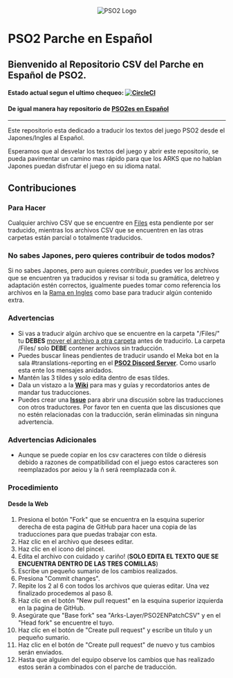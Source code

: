 <p align="center">
  <img src="http://i.imgur.com/dM2s0Jo.png" alt="PSO2 Logo"/>
</p>

# PSO2 Parche en Español

## Bienvenido al Repositorio CSV del Parche en Español de PSO2.
#### Estado actual segun el ultimo chequeo:   [![CircleCI](https://circleci.com/gh/Arks-Layer/PSO2ENPatchCSV/tree/ES.svg?style=svg)](https://circleci.com/gh/Arks-Layer/PSO2ENPatchCSV/tree/ES)
#### De igual manera hay repositorio de **[PSO2es en Español]**


---
Este repositorio esta dedicado a traducir los textos del juego PSO2 desde el Japones/Ingles al Español.

Esperamos que al desvelar los textos del juego y abrir este repositorio, se pueda pavimentar un camino mas rápido para que los ARKS que no hablan Japones puedan disfrutar el juego en su idioma natal.

## Contribuciones
### Para Hacer
Cualquier archivo CSV que se encuentre en [Files] esta pendiente por ser traducido, mientras los archivos CSV que se encuentren en las otras carpetas están parcial o totalmente traducidos.

### No sabes Japones, pero quieres contribuir de todos modos?
Si no sabes Japones, pero aun quieres contribuir, puedes ver los archivos que se encuentren ya traducidos y revisar si toda su gramática, deletreo y adaptación estén correctos, igualmente puedes tomar como referencia los archivos en la [Rama en Ingles] como base para traducir algún contenido extra.

### Advertencias
* Si vas a traducir algún archivo que se encuentre en la carpeta "/Files/" tu **DEBES** [mover el archivo a otra carpeta](https://github.com/blog/1436-moving-and-renaming-files-on-github) antes de traducirlo. La carpeta /Files/  solo **DEBE** contener archivos sin traducción.
* Puedes buscar lineas pendientes de traducir usando el Meka bot en la sala #translations-reporting en el **[PSO2 Discord Server]**. Como usarlo esta ente los mensajes anidados.
* Mantén las 3 tildes y solo edita dentro de esas tildes.
* Dala un vistazo a la **[Wiki]** para mas y guías y recordatorios antes de mandar tus traducciones.
* Puedes crear una **[Issue]** para abrir una discusión sobre las traducciones con otros traductores. Por favor ten en cuenta que las discusiones que no estén relacionadas con la traducción, serán eliminadas sin ninguna advertencia.

### Advertencias Adicionales
* Aunque se puede copiar en los csv caracteres con tilde o diéresis debido a razones de compatibilidad con el juego estos caracteres son reemplazados por aeiou y la ñ será reemplazada con й.

### Procedimiento
#### Desde la Web
 1. Presiona el botón "Fork" que se encuentra en la esquina superior derecha de esta pagina de GitHub para hacer una copia de las traducciones para que puedas trabajar con esta.
 2. Haz clic en el archivo que desees editar.
 3. Haz clic en el icono del pincel.
 4. Edita el archivo con cuidado y cariño! (**SOLO EDITA EL TEXTO QUE SE ENCUENTRA DENTRO DE LAS TRES COMILLAS**)
 5. Escribe un pequeño sumario de los cambios realizados.
 6. Presiona "Commit changes".
 7. Repite los 2 al 6 con todos los archivos que quieras editar. Una vez finalizado procedemos al paso 8.
 8. Haz clic en el botón "New pull request" en la esquina superior izquierda en la pagina de GitHub.
 9. Asegúrate que "Base fork" sea "Arks-Layer/PSO2ENPatchCSV" y en el "Head fork" se encuentre el tuyo.
 10. Haz clic en el botón de "Create pull request" y escribe un titulo y un pequeño sumario.
 11. Haz clic en el botón de "Create pull request" de nuevo y tus cambios serán enviados.
 12. Hasta que alguien del equipo observe los cambios que has realizado estos serán a combinados con el parche de traducción.  


[Files]: https://github.com/Arks-Layer/PSO2ENPatchCSV/tree/ES/Files
[PSO2 Discord Server]: https://discord.gg/PSO2
[Wiki]: https://github.com/Arks-Layer/PSO2ENPatchCSV/wiki
[Rama en Ingles]: https://github.com/Arks-Layer/PSO2ENPatchCSV/tree/EN  
[Issue]: https://github.com/Arks-Layer/PSO2ENPatchCSV/issues  
[GitHub Desktop]: https://desktop.github.com
[PSO2es en Español]: https://github.com/TheBlazter/PSO2es-Translation/
